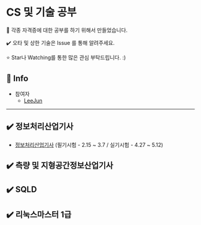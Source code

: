 # CS 및 기술 공부

📝 각종 자격증에 대한 공부를 하기 위해서 만들었습니다.

✔️ 오타 및 상한 기술은 Issue 를 통해 알려주세요.

⭐ Star나 Watching를 통한 많은 관심 부탁드립니다. :)

## 📢 Info

- 참여자
  - [LeeJun](https://github.com/this2jun)

-------------

## ✔️ 정보처리산업기사
- [정보처리산업기사]([https://github.com/this2jun/Certificate/tree/master/%EC%A0%95%EB%B3%B4%EC%B2%98%EB%A6%AC%EC%82%B0%EC%97%85%EA%B8%B0%EC%82%AC])
(필기시험 - 2.15 ~ 3.7 / 실기시험 - 4.27 ~ 5.12)
## ✔️ 측량 및 지형공간정보산업기사

## ✔️ SQLD

## ✔️ 리눅스마스터 1급

